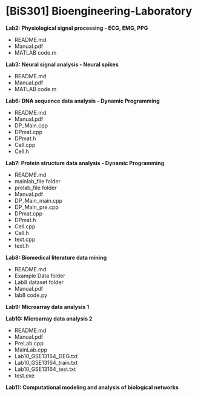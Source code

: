 # [BiS301] Bioengineering-Laboratory

**Lab2: Physiological signal processing - ECG, EMG, PPG**
- README.md
- Manual.pdf
- MATLAB code.m

**Lab3: Neural signal analysis - Neural spikes**
- README.md
- Manual.pdf
- MATLAB code.m

**Lab6: DNA sequence data analysis - Dynamic Programming**
- README.md
- Manual.pdf
- DP_Main.cpp
- DPmat.cpp
- DPmat.h
- Cell.cpp
- Cell.h

**Lab7: Protein structure data analysis - Dynamic Programming**
- README.md
- mainlab_file folder
- prelab_file folder
- Manual.pdf
- DP_Main_main.cpp
- DP_Main_pre.cpp
- DPmat.cpp
- DPmat.h
- Cell.cpp
- Cell.h
- text.cpp
- text.h

**Lab8: Biomedical literature data mining**
- README.md
- Example Data folder
- Lab8 dataset folder
- Manual.pdf
- lab8 code.py

**Lab9: Microarray data analysis 1**


**Lab10: Microarray data analysis 2**
- README.md
- Manual.pdf
- PreLab.cpp
- MainLab.cpp
- Lab10_GSE13164_DEG.txt
- Lab10_GSE13164_train.txt
- Lab10_GSE13164_test.txt
- test.exe

**Lab11: Computational modeling and analysis of biological networks**

